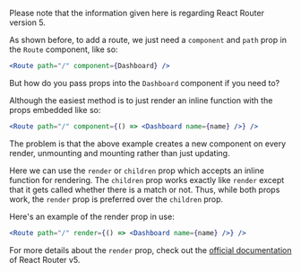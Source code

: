 Please note that the information given here is regarding React Router version 5.

As shown before, to add a route, we just need a `component` and `path` prop in the `Route` component, like so:

```jsx
<Route path="/" component={Dashboard} />
```

But how do you pass props into the `Dashboard` component if you need to?

Although the easiest method is to just render an inline function with the props embedded like so:

```jsx
<Route path="/" component={() => <Dashboard name={name} />} />
```

The problem is that the above example creates a new component on every render, unmounting and mounting rather than just updating.

Here we can use the `render` or `children` prop which accepts an inline function for rendering. The `children` prop works exactly like `render` except that it gets called whether there is a match or not. Thus, while both props work, the `render` prop is preferred over the `children` prop.

Here's an example of the render prop in use:

```jsx
<Route path="/" render={() => <Dashboard name={name} />} />
```

For more details about the `render` prop, check out the [official documentation](https://v5.reactrouter.com/web/api/Route/render-func) of React Router v5.
